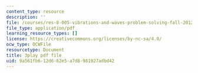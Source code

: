 ```yaml
---
content_type: resource
description: ''
file: /courses/res-8-005-vibrations-and-waves-problem-solving-fall-2012/9a561fb612d662e5a7d8981927adbd42_U_C7xW_gCfI.pdf
file_type: application/pdf
learning_resource_types: []
license: https://creativecommons.org/licenses/by-nc-sa/4.0/
ocw_type: OCWFile
resourcetype: Document
title: 3play pdf file
uid: 9a561fb6-12d6-62e5-a7d8-981927adbd42
---
```

